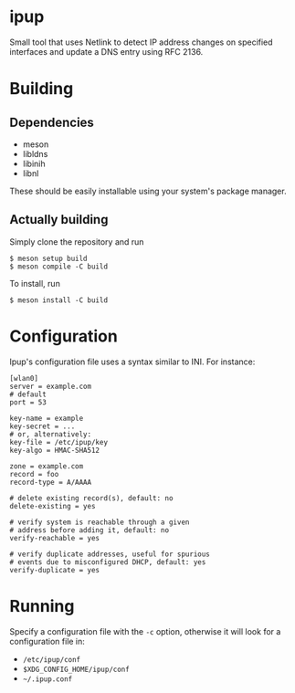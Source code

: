 ipup
====

Small tool that uses Netlink to detect IP address changes
on specified interfaces and update a DNS entry using RFC 2136.

# Building

## Dependencies

 * meson
 * libldns
 * libinih
 * libnl

These should be easily installable using your system's package manager.

## Actually building

Simply clone the repository and run

```
$ meson setup build
$ meson compile -C build
```

To install, run

```
$ meson install -C build
```

# Configuration

Ipup's configuration file uses a syntax similar to INI. For instance:

```
[wlan0]
server = example.com
# default
port = 53

key-name = example
key-secret = ...
# or, alternatively:
key-file = /etc/ipup/key
key-algo = HMAC-SHA512

zone = example.com
record = foo
record-type = A/AAAA

# delete existing record(s), default: no
delete-existing = yes

# verify system is reachable through a given
# address before adding it, default: no
verify-reachable = yes

# verify duplicate addresses, useful for spurious
# events due to misconfigured DHCP, default: yes
verify-duplicate = yes
```

# Running

Specify a configuration file with the `-c` option, otherwise it will
look for a configuration file in:

 * `/etc/ipup/conf`
 * `$XDG_CONFIG_HOME/ipup/conf`
 * `~/.ipup.conf`
